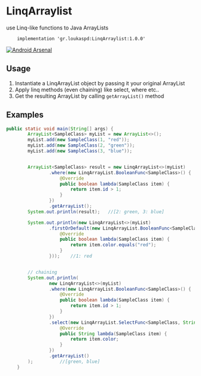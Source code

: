 # LinqArraylist

use Linq-like functions to Java ArrayLists


```
    implementation 'gr.loukaspd:LinqArraylist:1.0.0'
```
[![Android Arsenal]( https://img.shields.io/badge/Android%20Arsenal-LinqArraylist-green.svg?style=flat )]( https://android-arsenal.com/details/1/7060 )

## Usage
1. Instantiate a LinqArrayList object by passing it your original ArrayList
2. Apply linq methods (even chaining) like select, where etc..
3. Get the resulting ArrayList by calling `getArrayList()` method


## Examples

```java
public static void main(String[] args) {
        ArrayList<SampleClass> myList = new ArrayList<>();
        myList.add(new SampleClass(1, "red"));
        myList.add(new SampleClass(2, "green"));
        myList.add(new SampleClass(3, "blue"));


        ArrayList<SampleClass> result = new LinqArrayList<>(myList)
                .where(new LinqArrayList.BooleanFunc<SampleClass>() {
                    @Override
                    public boolean lambda(SampleClass item) {
                        return item.id > 1;
                    }
                })
                .getArrayList();
        System.out.println(result);   //[2: green, 3: blue]

        System.out.println(new LinqArrayList<>(myList)
                .firstOrDefault(new LinqArrayList.BooleanFunc<SampleClass>() {
                    @Override
                    public boolean lambda(SampleClass item) {
                        return item.color.equals("red");
                    }
                }));    //1: red


        // chaining
        System.out.println(
                new LinqArrayList<>(myList)
                .where(new LinqArrayList.BooleanFunc<SampleClass>() {
                    @Override
                    public boolean lambda(SampleClass item) {
                        return item.id > 1;
                    }
                })
                .select(new LinqArrayList.SelectFunc<SampleClass, String>() {
                    @Override
                    public String lambda(SampleClass item) {
                        return item.color;
                    }
                })
                .getArrayList()
        );          //[green, blue]
    }
```